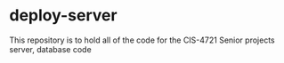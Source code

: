 deploy-server
=============

This repository is to hold all of the code for the CIS-4721 Senior projects server, database code
